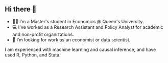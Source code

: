 ## Hi there 👋

- 👨‍🎓 I’m a Master's student in Economics @ Queen's University.
- 💻 I've worked as a Research Assistant and Policy Analyst for academic and non-profit organizations.
- 👔 I’m looking for work as an economist or data scientist.

I am experienced with machine learning and causal inference, and have used R, Python, and Stata.
